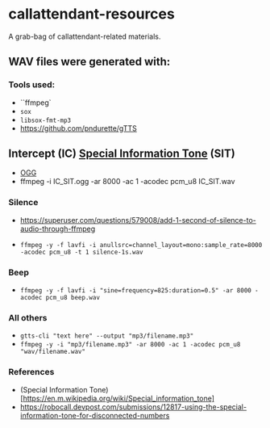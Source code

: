 # callattendant-resources
A grab-bag of callattendant-related materials.

## WAV files were generated with:

### Tools used:
* ``ffmpeg`
* `sox`
* `libsox-fmt-mp3`
* https://github.com/pndurette/gTTS

## Intercept (IC) [Special Information Tone](https://en.m.wikipedia.org/wiki/Special_information_tone) (SIT)
* [OGG](https://en.m.wikipedia.org/wiki/File:IC_SIT.ogg)
* ffmpeg -i IC_SIT.ogg -ar 8000 -ac 1 -acodec pcm_u8 IC_SIT.wav

### Silence
* https://superuser.com/questions/579008/add-1-second-of-silence-to-audio-through-ffmpeg

* `ffmpeg -y -f lavfi -i anullsrc=channel_layout=mono:sample_rate=8000 -acodec pcm_u8 -t 1 silence-1s.wav`

### Beep
* `ffmpeg -y -f lavfi -i "sine=frequency=825:duration=0.5" -ar 8000 -acodec pcm_u8 beep.wav`

### All others

* `gtts-cli "text here" --output "mp3/filename.mp3"`
* `ffmpeg -y -i "mp3/filename.mp3" -ar 8000 -ac 1 -acodec pcm_u8 "wav/filename.wav"`

### References
* (Special Information Tone)[https://en.m.wikipedia.org/wiki/Special_information_tone]
* https://robocall.devpost.com/submissions/12817-using-the-special-information-tone-for-disconnected-numbers
